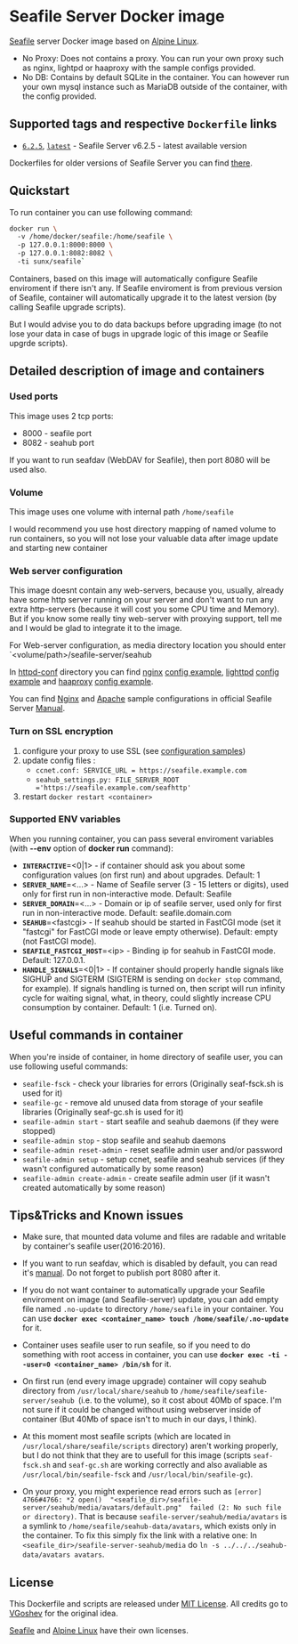 # Seafile Server Docker image
[Seafile](http://seafile.com/) server Docker image based on [Alpine Linux](https://hub.docker.com/_/alpine/). 
- No Proxy: Does not contains a proxy. You can run your own proxy such as nginx, lightpd
  or haaproxy with the sample configs provided.
- No DB: Contains by default SQLite in the container. You can however run your own
  mysql instance such as MariaDB outside of the container, with the config
  provided.


## Supported tags and respective `Dockerfile` links

* [`6.2.5`](https://github.com/bernardgut/seafile-docker/blob/6.2.5/docker/Dockerfile), [`latest`](https://github.com/bernardgut/seafile-docker/blob/master/docker/Dockerfile) - Seafile Server v6.2.5 - latest available version

Dockerfiles for older versions of Seafile Server you can find [there](https://github.com/bernardgut/seafile-docker/tags).

## Quickstart

To run container you can use following command:
```bash
docker run \  
  -v /home/docker/seafile:/home/seafile \  
  -p 127.0.0.1:8000:8000 \  
  -p 127.0.0.1:8082:8082 \  
  -ti sunx/seafile`
```
Containers, based on this image will automatically configure Seafile enviroment if there isn't any. If Seafile enviroment is from previous version of Seafile, container will automatically upgrade it to the latest version (by calling Seafile upgrade scripts).
 
But I would advise you to do data backups before upgrading image 
 (to not lose your data in case of bugs in upgrade logic of this image or Seafile upgrde scripts).

## Detailed description of image and containers

### Used ports

This image uses 2 tcp ports:
* 8000 - seafile port
* 8082 - seahub port

If you want to run seafdav (WebDAV for Seafile), then port 8080 will be used also.

### Volume
This image uses one volume with internal path `/home/seafile`

I would recommend you use host directory mapping of named volume to run containers, so you will not lose your valuable data after image update and starting new container

### Web server configuration

This image doesnt contain any web-servers, because you, usually, already have some http server running on your server and don't want to run any extra http-servers (because it will cost you some CPU time and Memory). But if you know some really tiny web-server with proxying support, tell me and I would be glad to integrate it to the image.


For Web-server configuration, as media directory location you should enter
`<volume/path>/seafile-server/seahub

In [httpd-conf](proxy-conf) directory you can find
[nginx](https://www.nginx.com/) [config example](proxy-conf/nginx.conf.example),
[lighttpd](https://www.lighttpd.net/) [config example](proxy-conf/lighttpd.conf.example) and [haaproxy](https://www.haproxy.com/) [config example](proxy-conf/haproxy.cfg.example).

You can find 
[Nginx](https://manual.seafile.com/deploy/deploy_with_nginx.html) and 
[Apache](https://manual.seafile.com/deploy/deploy_with_apache.html) sample 
configurations in official Seafile Server [Manual](https://manual.seafile.com/).

### Turn on SSL encryption

1. configure your proxy to use SSL (see [configuration
   samples](proxy-conf/nginx.conf.example))
2. update config files :
    - `ccnet.conf: SERVICE_URL = https://seafile.example.com`
    - `seahub_settings.py: FILE_SERVER_ROOT ='https://seafile.example.com/seafhttp'`
3. restart `docker restart <container>`

### Supported ENV variables

When you running container, you can pass several enviroment variables (with **--env** option of **docker run** command):
* **`INTERACTIVE`**=\<0|1> - if container should ask you about some configuration values (on first run) and about upgrades. Default: 1
* **`SERVER_NAME`**=\<...> - Name of Seafile server (3 - 15 letters or digits), used only for first run in non-interactive mode. Default: Seafile
* **`SERVER_DOMAIN`**=\<...> - Domain or ip of seafile server, used only for first run in non-interactive mode. Default: seafile.domain.com
* **`SEAHUB`**=\<fastcgi> - If seahub should be started in FastCGI mode (set it "fastcgi" for FastCGI mode or leave empty otherwise). Default: empty (not FastCGI mode).
* **`SEAFILE_FASTCGI_HOST`**=\<ip> - Binding ip for seahub in FastCGI mode. Default: 127.0.0.1.
* **`HANDLE_SIGNALS`**=\<0|1> - If container should properly handle signals like SIGHUP and SIGTERM (SIGTERM is sending on `docker stop` command, for example). If signals handling is turned on, then script will run infinity cycle for waiting signal, what, in theory, could slightly increase CPU consumption by container. Default: 1 (i.e. Turned on).

## Useful commands in container

When you're inside of container, in home directory of seafile user, you can use following useful commands:
* `seafile-fsck` - check your libraries for errors (Originally seaf-fsck.sh is used for it)
* `seafile-gc` - remove ald unused data from storage of your seafile libraries (Originally seaf-gc.sh is used for it)
* `seafile-admin start` - start seafile and seahub daemons (if they were stopped)
* `seafile-admin stop` - stop seafile and seahub daemons
* `seafile-admin reset-admin` - reset seafile admin user and/or password
* `seafile-admin setup` - setup ccnet, seafile and seahub services (if they wasn't configured automatically by some reason)
* `seafile-admin create-admin` - create seafile admin user (if it wasn't created automatically by some reason)

## Tips&amp;Tricks and Known issues

* Make sure, that mounted data volume and files are radable and writable by container's seafile user(2016:2016).

* If you want to run seafdav, which is disabled by default, you can read it's [manual](https://manual.seafile.com/extension/webdav.html). Do not forget to publish port 8080 after it.

* If you do not want container to automatically upgrade your Seafile enviroment on image (and Seafile-server) update, 
you can add empty file named `.no-update` to directory `/home/seafile` in your container. You can use **`docker exec <container_name> touch /home/seafile/.no-update`** for it.

* Container uses seafile user to run seafile, so if you need to do something with root access in container, you can use **`docker exec -ti --user=0 <container_name> /bin/sh`** for it.

* On first run (end every image upgrade) container will copy seahub directory from `/usr/local/share/seahub` to `/home/seafile/seafile-server/seahub `(i.e. to the volume), so it cost about 40Mb of space. I'm not sure if it could be changed without using webserver inside of container (But 40Mb of space isn't to much in our days, I think).

* At this moment most seafile scripts (which are located in `/usr/local/share/seafile/scripts` directory) aren't working properly, but I do not think that they are to usefull for this image (scripts `seaf-fsck.sh` and `seaf-gc.sh` are working correctly and also avaliable as `/usr/local/bin/seafile-fsck` and `/usr/local/bin/seafile-gc`).

* On your proxy, you might experience read errors such as ` [error] 4766#4766: *2 open()  "<seafile_dir>/seafile-server/seahub/media/avatars/default.png"  failed (2: No such file or directory) `. That is because `seafile-server/seahub/media/avatars` is a symlink to `/home/seafile/seahub-data/avatars`, which exists only in the container. To fix this simply fix the link with a relative one: In `<seafile_dir>/seafile-server-seahub/media` do `ln -s ../../../seahub-data/avatars avatars`.  

## License

This Dockerfile and scripts are released under [MIT License](https://github.com/bernardgut/seafile-docker/blob/master/LICENSE). All credits go to [VGoshev](https://github.com/VGoshev/seafile-docker) for the original idea.

[Seafile](https://github.com/haiwen/seafile/blob/master/LICENSE.txt) and [Alpine Linux](https://www.alpinelinux.org/) have their own licenses.
